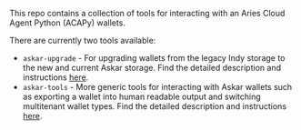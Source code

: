 This repo contains a collection of tools for interacting with an Aries Cloud Agent Python (ACAPy) wallets.

There are currently two tools available:
 - `askar-upgrade` - For upgrading wallets from the legacy Indy storage to the new and current Askar storage. Find the detailed description and instructions [here](askar_wallet_upgrade/README.md).
 - `askar-tools` - More generic tools for interacting with Askar wallets such as exporting a wallet into human readable output and switching multitenant wallet types. Find the detailed description and instructions [here](askar_tools/README.md).
